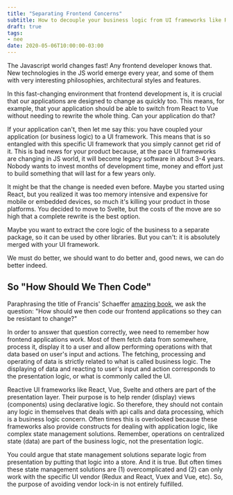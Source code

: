 ```yaml
---
title: "Separating Frontend Concerns"
subtitle: How to decouple your business logic from UI frameworks like React, Vue o Svelte.
draft: true
tags:
- nee
date: 2020-05-06T10:00:00-03:00
---
```


The Javascript world changes fast! Any frontend developer knows that. New technologies in the JS world emerge every year, and some of them with very interesting philosophies, architectural styles and features.

In this fast-changing environment that frontend development is, it is crucial that our applications are designed to change as quickly too. This means, for example, that your application should be able to switch from React to Vue without needing to rewrite the whole thing. Can your application do that?

If your application can't, then let me say this: you have coupled your application (or business logic) to a UI framework. This means that is so entangled with this specific UI framework that you simply cannot get rid of it. This is bad news for your product because, at the pace UI frameworks are changing in JS world, it will become legacy software in about 3-4 years. Nobody wants to invest months of development time, money and effort just to build something that will last for a few years only.

It might be that the change is needed even before. Maybe you started using React, but you realized it was too memory intensive and expensive for mobile or embedded devices, so much it's killing your product in those platforms. You decided to move to Svelte, but the costs of the move are so high that a complete rewrite is the best option.

Maybe you want to extract the core logic of the business to a separate package, so it can be used by other libraries. But you can't: it is absolutely merged with your UI framework.

We must do better, we should want to do better and, good news, we can do better indeed.

## So "How Should We Then Code"

Paraphrasing the title of Francis' Schaeffer [amazing book][schaeffer], we ask the question: "How should we then code our frontend applications so they can be resistant to change?"

In order to answer that question correctly, wee need to remember how frontend applications work. Most of them fetch data from somewhere, process it, display it to a user and allow performing operations with that data based on user's input and actions. The fetching, processing and operating of data is strictly related to what is called business logic. The displaying of data and reacting to user's input and action corresponds to the presentation logic, or what is commonly called the UI.

Reactive UI frameworks like React, Vue, Svelte and others are part of the presentation layer. Their purpose is to help render (display) views (components) using declarative logic. So therefore, they should not contain any logic in themselves that deals with api calls and data processing, which is a business logic concern. Often times this is overlooked because these frameworks also provide constructs for dealing with application logic, like complex state management solutions. Remember, operations on centralized state (data) are part of the business logic, not the presentation logic.

You could argue that state management solutions separate logic from presentation by putting that logic into a store. And it is true. But often times these state management solutions are (1) overcomplicated and (2) can only work with the specific UI vendor (Redux and React, Vuex and Vue, etc). So, the purpose of avoiding vendor lock-in is not entirely fulfilled.

[schaeffer]: https://www.amazon.co.uk/HOW-SHOULD-WE-THEN-LIVE/dp/1581345364